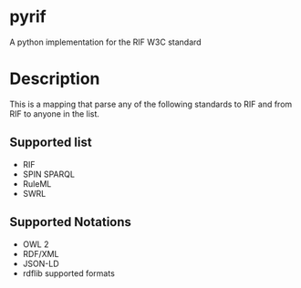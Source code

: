pyrif
=====

A python implementation for the RIF W3C standard


# Description 
This is a mapping that parse any of the following standards to RIF and from RIF to anyone in the list.

## Supported list
* RIF
* SPIN SPARQL
* RuleML
* SWRL

## Supported Notations

* OWL 2 
* RDF/XML
* JSON-LD
* rdflib supported formats
